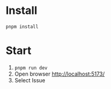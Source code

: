 # Install
`pnpm install`

# Start
1. `pnpm run dev`
2. Open browser [http://localhost:5173/](http://localhost:5173/)
3. Select Issue
